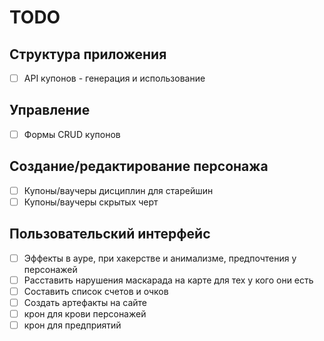# TODO

## Структура приложения

- [ ] API купонов - генерация и использование

## Управление

- [ ] Формы CRUD купонов

## Создание/редактирование персонажа

- [ ] Купоны/ваучеры дисциплин для старейшин
- [ ] Купоны/ваучеры скрытых черт

## Пользовательский интерфейс

- [ ] Эффекты в ауре, при хакерстве и анимализме, предпочтения у персонажей
- [ ] Расставить нарушения маскарада на карте для тех у кого они есть
- [ ] Составить список счетов и очков
- [ ] Создать артефакты на сайте
- [ ] крон для крови персонажей
- [ ] крон для предприятий
